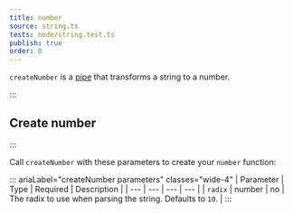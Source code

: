 ```yaml
---
title: number
source: string.ts
tests: node/string.test.ts
publish: true
order: 0
---
```


`createNumber` is a [pipe](/docs/logic/pipes-overview) that transforms a string to a number.


:::
## Create number
:::

Call `createNumber` with these parameters to create your `number` function:

::: ariaLabel="createNumber parameters" classes="wide-4"
| Parameter | Type | Required | Description |
| --- | --- | --- | --- |
| `radix` | number | no | The radix to use when parsing the string. Defaults to `10`. |
:::

